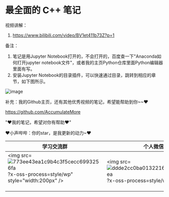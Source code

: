 # 最全面的 C++ 笔记

视频讲解：

1. https://www.bilibili.com/video/BV1et411b73Z?p=1

备注：

1. 笔记是用Jupyter Notebook打开的，不会打开的，百度查一下"Anaconda如何打开jupyter notebook文件"，或者我的主页Python仓库里面Python编辑器里面有写。
2. 安装Jupyter Notebook的目录插件，可以快速通过目录，跳转到相应的章节，如下图所示。

![image](https://user-images.githubusercontent.com/60348867/199900750-6ee1becc-d5ce-49ac-81e9-83d4e276114f.png)

补充：我的Github主页，还有其他优秀视频的笔记，希望能帮助到你~~♥

https://github.com/AccumulateMore

"♥我的笔记，希望对你有帮助♥"

♥小声哔哔：你的star，是我更新的动力~♥

| 学习交流群                                                    | 个人微信                                                 |
| ------------------------------------------------------------ | -------------------------------------------------------- |
| <img src=![773ee43ea1c9b4c3f5cecc6993256fa](https://user-images.githubusercontent.com/60348867/207504814-82a74090-3f06-446d-80d6-644fba9a9dd4.jpg)?x-oss-process=style/wp" style="width:200px" /><br/><br /> | <img src=![ddde2cc0ba0132216dced3faf6c12ea](https://user-images.githubusercontent.com/60348867/207504858-9481a6d1-f33f-49c4-8702-06346fdb9554.jpg)?x-oss-process=style/wp" ><br> | 
